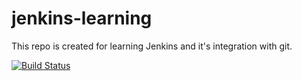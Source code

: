 # jenkins-learning
This repo is created for learning Jenkins and it's integration with git.

[![Build Status](http://localhost:8080/buildStatus/icon?job=jenkins-git-integration)](http://localhost:8080/view/git%20integration/job/jenkins-git-integration/)